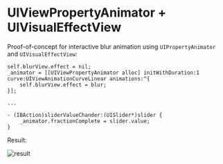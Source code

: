 # UIViewPropertyAnimator + UIVisualEffectView

Proof-of-concept for interactive blur animation using `UIPropertyAnimator` and `UIVisualEffectView`:

```
self.blurView.effect = nil;
_animator = [[UIViewPropertyAnimator alloc] initWithDuration:1 curve:UIViewAnimationCurveLinear animations:^{
    self.blurView.effect = blur;
}];

...

- (IBAction)sliderValueChander:(UISlider*)slider {
    _animator.fractionComplete = slider.value;
}
```

Result:

![result](https://media.giphy.com/media/3ov9jGSXwFnaNiwoDK/giphy.gif)
